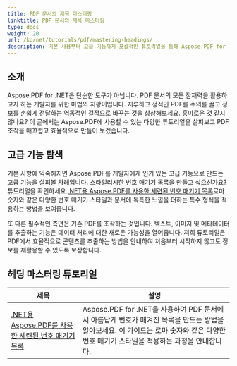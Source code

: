 ```yaml
---
title: PDF 문서의 제목 마스터링
linktitle: PDF 문서의 제목 마스터링
type: docs
weight: 20
url: /ko/net/tutorials/pdf/mastering-headings/
description: 기본 사용부터 고급 기능까지 포괄적인 튜토리얼을 통해 Aspose.PDF for .NET의 잠재력을 활용하세요. PDF 조작 기술을 향상하세요.
---
```

## 소개

Aspose.PDF for .NET은 단순한 도구가 아닙니다. PDF 문서의 모든 잠재력을 활용하고자 하는 개발자를 위한 마법의 지팡이입니다. 지루하고 정적인 PDF를 주의를 끌고 정보를 손쉽게 전달하는 역동적인 걸작으로 바꾸는 것을 상상해보세요. 흥미로운 것 같지 않나요? 이 글에서는 Aspose.PDF에 사용할 수 있는 다양한 튜토리얼을 살펴보고 PDF 조작을 매끄럽고 효율적으로 만들어 보겠습니다.


## 고급 기능 탐색

기본 사항에 익숙해지면 Aspose.PDF를 개발자에게 인기 있는 고급 기능으로 만드는 고급 기능을 살펴볼 차례입니다. 스타일리시한 번호 매기기 목록을 만들고 싶으신가요? 튜토리얼을 확인하세요.[.NET용 Aspose.PDF를 사용한 세련된 번호 매기기 목록](./stylish-numbered-lists/)로마 숫자와 같은 다양한 번호 매기기 스타일과 문서에 독특한 느낌을 더하는 특수 형식을 적용하는 방법을 보여줍니다.

또 다른 필수적인 측면은 기존 PDF를 조작하는 것입니다. 텍스트, 이미지 및 메타데이터를 추출하는 기능은 데이터 처리에 대한 새로운 가능성을 열어줍니다. 저희 튜토리얼은 PDF에서 효율적으로 콘텐츠를 추출하는 방법을 안내하여 처음부터 시작하지 않고도 정보를 재활용할 수 있도록 보장합니다.

## 헤딩 마스터링 튜토리얼
| 제목 | 설명 |
| --- | --- | 
| [.NET용 Aspose.PDF를 사용한 세련된 번호 매기기 목록](./stylish-numbered-lists/) | Aspose.PDF for .NET을 사용하여 PDF 문서에서 아름답게 번호가 매겨진 목록을 만드는 방법을 알아보세요. 이 가이드는 로마 숫자와 같은 다양한 번호 매기기 스타일을 적용하는 과정을 안내합니다. |   
